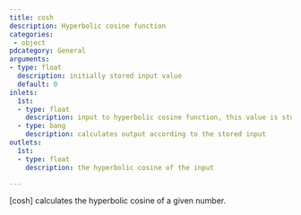 ```yaml
---
title: cosh
description: Hyperbolic cosine function
categories:
 - object
pdcategory: General
arguments:
- type: float
  description: initially stored input value
  default: 0
inlets:
  1st:
  - type: float
    description: input to hyperbolic cosine function, this value is stored and updates the argument
  - type: bang
    description: calculates output according to the stored input
outlets:
  1st:
  - type: float
    description: the hyperbolic cosine of the input

---
```


[cosh] calculates the hyperbolic cosine of a given number.

